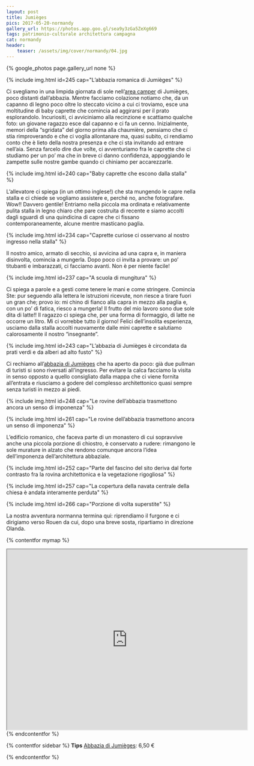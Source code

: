 ```yaml
---
layout: post
title: Jumièges
pics: 2017-05-20-normandy
gallery_url: https://photos.app.goo.gl/sea9y3zGa5ZeXg669
tags: patrimonio-culturale architettura campagna
cat: normandy
header:
    teaser: /assets/img/cover/normandy/04.jpg
---
```


{% google_photos page.gallery_url none %}

{% include img.html id=245 cap="L’abbazia romanica di Jumièges" %}

Ci svegliamo in una limpida giornata di sole nell’[area camper](https://www.furgovw.org/index.php?topic=318091.msg4273854#msg4273854) di Jumièges, poco distanti dall’abbazia. Mentre facciamo colazione notiamo che, da un capanno di legno poco oltre lo steccato vicino a cui ci troviamo, esce una moltitudine di baby caprette che comincia ad aggirarsi per il prato esplorandolo. Incuriositi, ci avviciniamo alla recinzione e scattiamo qualche foto: un giovane ragazzo esce dal capanno e ci fa un cenno. Inizialmente, memori della “sgridata” del giorno prima alla chaumière, pensiamo che ci stia rimproverando e che ci voglia allontanare ma, quasi subito, ci rendiamo conto che è lieto della nostra presenza e che ci sta invitando ad entrare nell’aia. Senza farcelo dire due volte, ci avventuriamo fra le caprette che ci studiamo per un po’ ma che in breve ci danno confidenza, appoggiando le zampette sulle nostre gambe quando ci chiniamo per accarezzarle.

{% include img.html id=240 cap="Baby caprette che escono dalla stalla" %}

L’allevatore ci spiega (in un ottimo inglese!) che sta mungendo le capre nella stalla e ci chiede se vogliamo assistere e, perché no, anche fotografare. Wow!! Davvero gentile! Entriamo nella piccola ma ordinata e relativamente pulita stalla in legno chiaro che pare costruita di recente e siamo accolti dagli sguardi di una quindicina di capre che ci fissano contemporaneamente, alcune mentre masticano paglia.

{% include img.html id=234 cap="Caprette curiose ci osservano al nostro ingresso nella stalla" %}

Il nostro amico, armato di secchio, si avvicina ad una capra e, in maniera disinvolta, comincia a mungerla. Dopo poco ci invita a provare: un po’ titubanti e imbarazzati, ci facciamo avanti. Non è per niente facile!

{% include img.html id=237 cap="A scuola di mungitura" %}

Ci spiega a parole e a gesti come tenere le mani e come stringere. Comincia Ste: pur seguendo alla lettera le istruzioni ricevute, non riesce a tirare fuori un gran che; provo io: mi chino di fianco alla capra in mezzo alla paglia e, con un po’ di fatica, riesco a mungerla! Il frutto del mio lavoro sono due sole dita di latte!! Il ragazzo ci spiega che, per una forma di formaggio, di latte ne occorre un litro. Mi ci vorrebbe tutto il giorno! Felici dell’insolita esperienza, usciamo dalla stalla accolti nuovamente dalle mini caprette e salutiamo calorosamente il nostro “insegnante”.

{% include img.html id=243 cap="L’abbazia di Jumièges è circondata da prati verdi e da alberi ad alto fusto" %}

Ci rechiamo all’[abbazia di Jumièges](http://www.abbayedejumieges.fr/en/home-2/) che ha aperto da poco: già due pullman di turisti si sono riversati all’ingresso. Per evitare la calca facciamo la visita in senso opposto a quello consigliato dalla mappa che ci viene fornita all’entrata e riusciamo a godere del complesso architettonico quasi sempre senza turisti in mezzo ai piedi.

{% include img.html id=248 cap="Le rovine dell’abbazia trasmettono ancora un senso di imponenza" %}

{% include img.html id=261 cap="Le rovine dell’abbazia trasmettono ancora un senso di imponenza" %}

L’edificio romanico, che faceva parte di un monastero di cui sopravvive anche una piccola porzione di chiostro, è conservato a rudere: rimangono le sole murature in alzato che rendono comunque ancora l’idea dell’imponenza dell’architettura abbaziale.

{% include img.html id=252 cap="Parte del fascino del sito deriva dal forte contrasto fra la rovina architettonica e la vegetazione rigogliosa" %}

{% include img.html id=257 cap="La copertura della navata centrale della chiesa è andata interamente perduta" %}

{% include img.html id=266 cap="Porzione di volta superstite" %}

La nostra avventura normanna termina qui: riprendiamo il furgone e ci dirigiamo verso Rouen da cui, dopo una breve sosta, ripartiamo in direzione Olanda.

{% contentfor mymap %}
<iframe src="https://www.google.com/maps/d/embed?mid=1Q-DHgh4J29Y32qxQTGuHQ-8JapQ&ehbc=2E312F" width="640" height="480"></iframe>
{% endcontentfor %}

{% contentfor sidebar %}
**Tips**
[Abbazia di Jumièges](http://www.abbayedejumieges.fr/en/home-2/): 6,50 €

{% endcontentfor %}
